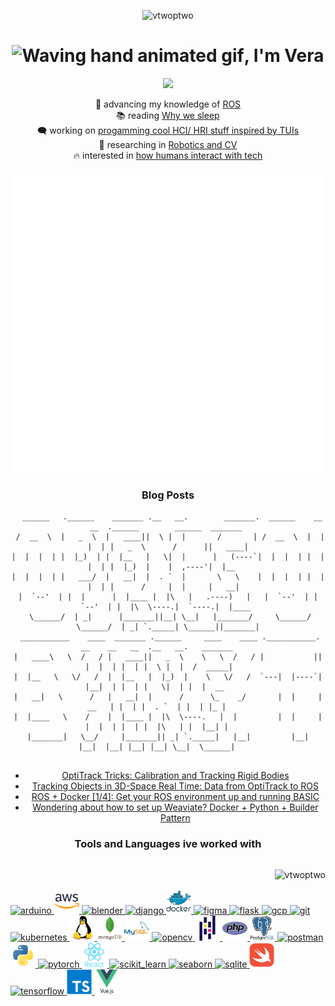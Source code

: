 

<p align="center"> <img src="https://komarev.com/ghpvc/?username=vtwoptwo&label=Profile%20views&color=0e75b6&style=flat" alt="vtwoptwo" /> </p>
<h1 align="center"><img src="https://media.tenor.com/4P02Cdfd26MAAAAi/baby-yoda-so-cute.gif" 
         alt="Waving hand animated gif"
         height="80"
         width="90" />, I'm Vera</h1>
<p align="center">
  <a href="https://github.com/DenverCoder1/readme-typing-svg"><img src="https://readme-typing-svg.herokuapp.com?font=Time+New+Roman&color=%7E2285FF&size=25&center=true&vCenter=true&width=600&height=100&lines=python+engineer+@Swissblock;your+typical+cs+ai+student;got-fan;bookworm;always+learning+new+things;this+is+the+way;working+on+my+thesis;"></a>
</p>

<div align="center">
  

🌱 advancing my knowledge of [ROS](https://github.com/vtwoptwo/rosbot-2-mclane-robocop) <br>
📚 reading [Why we sleep]() <br>
🗨️ working on [progamming cool HCI/ HRI stuff inspired by TUIs](https://github.com/vtwoptwo/SPICE) <br>
📎 researching in [Robotics and CV](https://github.com/IERoboticsClub)<br>
🔥 interested in [how humans interact with tech](https://worrydream.com/ABriefRantOnTheFutureOfInteractionDesign/)  <br>

</div> 
<p align="center">
  <img src="https://github.com/vtwoptwo/vtwoptwo/blob/main/github-metrics.svg" alt="Metrics" width="600">
</p>



<h3 align="center"> Blog Posts </h3>
<body align="center">
  
  
```
  ______   .______    _______ .__   __.        _______.  ______    __    __  .______        ______  _______ 
 /  __  \  |   _  \  |   ____||  \ |  |       /       | /  __  \  |  |  |  | |   _  \      /      ||   ____|
|  |  |  | |  |_)  | |  |__   |   \|  |      |   (----`|  |  |  | |  |  |  | |  |_)  |    |  ,----'|  |__   
|  |  |  | |   ___/  |   __|  |  . `  |       \   \    |  |  |  | |  |  |  | |      /     |  |     |   __|  
|  `--'  | |  |      |  |____ |  |\   |   .----)   |   |  `--'  | |  `--'  | |  |\  \----.|  `----.|  |____ 
 \______/  | _|      |_______||__| \__|   |_______/     \______/   \______/  | _| `._____| \______||_______|
 ___________    ____  _______ .______     ____    ____ .___________. __    __   __  .__   __.   _______     
|   ____\   \  /   / |   ____||   _  \    \   \  /   / |           ||  |  |  | |  | |  \ |  |  /  _____|    
|  |__   \   \/   /  |  |__   |  |_)  |    \   \/   /  `---|  |----`|  |__|  | |  | |   \|  | |  |  __      
|   __|   \      /   |   __|  |      /      \_    _/       |  |     |   __   | |  | |  . `  | |  | |_ |     
|  |____   \    /    |  |____ |  |\  \----.   |  |         |  |     |  |  |  | |  | |  |\   | |  |__| |     
|_______|   \__/     |_______|| _| `._____|   |__|         |__|     |__|  |__| |__| |__| \__|  \______|     
                                                                                                            
```

</body>


<!-- BLOG-POST-LIST:START -->
- [OptiTrack Tricks: Calibration and Tracking Rigid Bodies](https://medium.com/@vtwop2/optitrack-tricks-calibration-and-tracking-rigid-bodies-a2fce4c64da2?source=rss-59563c038004------2)
- [Tracking Objects in 3D-Space Real Time: Data from OptiTrack to ROS](https://medium.com/@vtwop2/tracking-objects-in-3d-space-real-time-3a318498982e?source=rss-59563c038004------2)
- [ROS + Docker [1/4]: Get your ROS environment up and running BASIC](https://medium.com/@vtwop2/ros-docker-1-4-get-your-ros-environment-up-and-running-basic-a7b99e531af2?source=rss-59563c038004------2)
- [Wondering about how to set up Weaviate? Docker + Python + Builder Pattern](https://medium.com/@vtwop2/wondering-about-how-to-set-up-weaviate-docker-python-builder-pattern-21e414f555e4?source=rss-59563c038004------2)
<!-- BLOG-POST-LIST:END -->



<h3 align="center">Tools and Languages ive worked with</h3>


  
 <body>
    <div class="row"> 
      <div class="column" style="">
<p><img align="right" src="https://github-readme-stats.vercel.app/api/top-langs?username=vtwoptwo&show_icons=true&locale=en&layout=compact" alt="vtwoptwo" /></p>


<br>
<p align="left"> <a href="https://www.arduino.cc/" target="_blank" rel="noreferrer"> <img src="https://cdn.worldvectorlogo.com/logos/arduino-1.svg" alt="arduino" width="40" height="40"/> </a> <a href="https://aws.amazon.com" target="_blank" rel="noreferrer"> <img src="https://raw.githubusercontent.com/devicons/devicon/master/icons/amazonwebservices/amazonwebservices-original-wordmark.svg" alt="aws" width="40" height="40"/> </a> <a href="https://www.blender.org/" target="_blank" rel="noreferrer"> <img src="https://download.blender.org/branding/community/blender_community_badge_white.svg" alt="blender" width="40" height="40"/> </a> <a href="https://www.djangoproject.com/" target="_blank" rel="noreferrer"> <img src="https://cdn.worldvectorlogo.com/logos/django.svg" alt="django" width="40" height="40"/> </a> <a href="https://www.docker.com/" target="_blank" rel="noreferrer"> <img src="https://raw.githubusercontent.com/devicons/devicon/master/icons/docker/docker-original-wordmark.svg" alt="docker" width="40" height="40"/> </a> <a href="https://www.figma.com/" target="_blank" rel="noreferrer"> <img src="https://www.vectorlogo.zone/logos/figma/figma-icon.svg" alt="figma" width="40" height="40"/> </a> <a href="https://flask.palletsprojects.com/" target="_blank" rel="noreferrer"> <img src="https://www.vectorlogo.zone/logos/pocoo_flask/pocoo_flask-icon.svg" alt="flask" width="40" height="40"/> </a> <a href="https://cloud.google.com" target="_blank" rel="noreferrer"> <img src="https://www.vectorlogo.zone/logos/google_cloud/google_cloud-icon.svg" alt="gcp" width="40" height="40"/> </a> <a href="https://git-scm.com/" target="_blank" rel="noreferrer"> <img src="https://www.vectorlogo.zone/logos/git-scm/git-scm-icon.svg" alt="git" width="40" height="40"/> </a> <a href="https://kubernetes.io" target="_blank" rel="noreferrer"> <img src="https://www.vectorlogo.zone/logos/kubernetes/kubernetes-icon.svg" alt="kubernetes" width="40" height="40"/> </a> <a href="https://www.linux.org/" target="_blank" rel="noreferrer"> <img src="https://raw.githubusercontent.com/devicons/devicon/master/icons/linux/linux-original.svg" alt="linux" width="40" height="40"/> </a> <a href="https://www.mongodb.com/" target="_blank" rel="noreferrer"> <img src="https://raw.githubusercontent.com/devicons/devicon/master/icons/mongodb/mongodb-original-wordmark.svg" alt="mongodb" width="40" height="40"/> </a> <a href="https://www.mysql.com/" target="_blank" rel="noreferrer"> <img src="https://raw.githubusercontent.com/devicons/devicon/master/icons/mysql/mysql-original-wordmark.svg" alt="mysql" width="40" height="40"/> </a> <a href="https://opencv.org/" target="_blank" rel="noreferrer"> <img src="https://www.vectorlogo.zone/logos/opencv/opencv-icon.svg" alt="opencv" width="40" height="40"/> </a> <a href="https://pandas.pydata.org/" target="_blank" rel="noreferrer"> <img src="https://raw.githubusercontent.com/devicons/devicon/2ae2a900d2f041da66e950e4d48052658d850630/icons/pandas/pandas-original.svg" alt="pandas" width="40" height="40"/> </a> <a href="https://www.php.net" target="_blank" rel="noreferrer"> <img src="https://raw.githubusercontent.com/devicons/devicon/master/icons/php/php-original.svg" alt="php" width="40" height="40"/> </a> <a href="https://www.postgresql.org" target="_blank" rel="noreferrer"> <img src="https://raw.githubusercontent.com/devicons/devicon/master/icons/postgresql/postgresql-original-wordmark.svg" alt="postgresql" width="40" height="40"/> </a> <a href="https://postman.com" target="_blank" rel="noreferrer"> <img src="https://www.vectorlogo.zone/logos/getpostman/getpostman-icon.svg" alt="postman" width="40" height="40"/> </a> <a href="https://www.python.org" target="_blank" rel="noreferrer"> <img src="https://raw.githubusercontent.com/devicons/devicon/master/icons/python/python-original.svg" alt="python" width="40" height="40"/> </a> <a href="https://pytorch.org/" target="_blank" rel="noreferrer"> <img src="https://www.vectorlogo.zone/logos/pytorch/pytorch-icon.svg" alt="pytorch" width="40" height="40"/> </a> <a href="https://reactjs.org/" target="_blank" rel="noreferrer"> <img src="https://raw.githubusercontent.com/devicons/devicon/master/icons/react/react-original-wordmark.svg" alt="react" width="40" height="40"/> </a> <a href="https://scikit-learn.org/" target="_blank" rel="noreferrer"> <img src="https://upload.wikimedia.org/wikipedia/commons/0/05/Scikit_learn_logo_small.svg" alt="scikit_learn" width="40" height="40"/> </a> <a href="https://seaborn.pydata.org/" target="_blank" rel="noreferrer"> <img src="https://seaborn.pydata.org/_images/logo-mark-lightbg.svg" alt="seaborn" width="40" height="40"/> </a> <a href="https://www.sqlite.org/" target="_blank" rel="noreferrer"> <img src="https://www.vectorlogo.zone/logos/sqlite/sqlite-icon.svg" alt="sqlite" width="40" height="40"/> </a> <a href="https://developer.apple.com/swift/" target="_blank" rel="noreferrer"> <img src="https://raw.githubusercontent.com/devicons/devicon/master/icons/swift/swift-original.svg" alt="swift" width="40" height="40"/> </a> <a href="https://www.tensorflow.org" target="_blank" rel="noreferrer"> <img src="https://www.vectorlogo.zone/logos/tensorflow/tensorflow-icon.svg" alt="tensorflow" width="40" height="40"/> </a> <a href="https://www.typescriptlang.org/" target="_blank" rel="noreferrer"> <img src="https://raw.githubusercontent.com/devicons/devicon/master/icons/typescript/typescript-original.svg" alt="typescript" width="40" height="40"/> </a> <a href="https://vuejs.org/" target="_blank" rel="noreferrer"> <img src="https://raw.githubusercontent.com/devicons/devicon/master/icons/vuejs/vuejs-original-wordmark.svg" alt="vuejs" width="40" height="40"/> </a> </p>        </div>
       
  </div>
    </div>
 </body>





